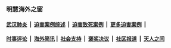 
### 明慧海外之窗

####  [武汉肺炎](indexes/365.md?t=06180101) &nbsp;|&nbsp;  [迫害案例综述](indexes/328.md?t=06180101) &nbsp;|&nbsp; [迫害致死案例](indexes/277.md?t=06180101)  &nbsp;|&nbsp; [更多迫害案例](indexes/81.md?t=06180101)  &nbsp;|&nbsp; 
####  [时事评论](indexes/19.md?t=06180101) &nbsp;|&nbsp; [海外简讯](indexes/245.md?t=06180101)&nbsp;|&nbsp;  [社会支持](indexes/140.md?t=06180101) &nbsp;|&nbsp; [褒奖决议](indexes/282.md?t=06180101) &nbsp;|&nbsp; [社区报道](indexes/91.md?t=06180101)  &nbsp;|&nbsp; [天人之间](indexes/78.md?t=06180101) 


